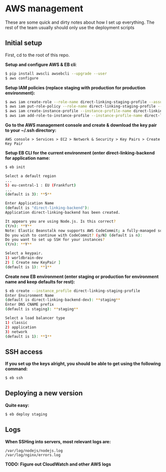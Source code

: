 # AWS management

These are some quick and dirty notes about how I set up everything. The rest of the team usually should only use the deployment scripts

## Initial setup

First, cd to the root of this repo.

**Setup and configure AWS & EB cli**:
```sh
$ pip install awscli awsebcli --upgrade --user
$ aws configure
```

**Setup IAM policies (replace staging with production for production environment):**
```sh
$ aws iam create-role --role-name direct-linking-staging-profile --assume-role-policy-document file://iam-trust.json
$ aws iam put-role-policy --role-name direct-linking-staging-profile --policy-name direct-linking-staging-permissions --policy-document file://iam-permissions-staging.json
$ aws iam create-instance-profile --instance-profile-name direct-linking-production-profile
$ aws iam add-role-to-instance-profile --instance-profile-name direct-linking-staging-profile --role-name direct-linking-staging-profile
```

**Go to the AWS management console and create & download the key pair to your ~/.ssh directory:**
```
AWS console > Services > EC2 > Network & Security > Key Pairs > Create Key Pair
```

**Setup EB CLI for the current environment (enter direct-linking-backend for application name:**
```sh
$ eb init

Select a default region
...
5) eu-central-1 : EU (Frankfurt)
...
(default is 3): **5**

Enter Application Name
(default is "direct-linking-backend"): 
Application direct-linking-backend has been created.

It appears you are using Node.js. Is this correct?
(Y/n): **Y**
Note: Elastic Beanstalk now supports AWS CodeCommit; a fully-managed source control service. To learn more, see Docs: https://aws.amazon.com/codecommit/
Do you wish to continue with CodeCommit? (y/N) (default is n): 
Do you want to set up SSH for your instances?
(Y/n): **Y**

Select a keypair.
1) worldbrain-dev
2) [ Create new KeyPair ]
(default is 1): **1**
```

**Create new EB environment (enter staging or production for environment name and keep defaults for rest):**
```sh
$ eb create --instance_profile direct-linking-staging-profile
Enter Environment Name
(default is direct-linking-backend-dev): **staging**
Enter DNS CNAME prefix
(default is staging): **staging**

Select a load balancer type
1) classic
2) application
3) network
(default is 1): **1**
```

## SSH access

**If you set up the keys alright, you should be able to get using the following command:**
```sh
$ eb ssh
```

## Deploying a new version

**Quite easy:**
```sh
$ eb deploy staging
```

## Logs

**When SSHing into servers, most relevant logs are:**
```
/var/log/nodejs/nodejs.log
/var/log/nginx/errors.log
```

**TODO: Figure out CloudWatch and other AWS logs**
